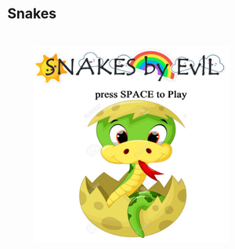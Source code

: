 # Snakes

<img href="">
<p align="center"><img src="https://github.com/SpecTEviL/Snakes/blob/main/Untitled.jpg" alt="Poster" height="400" /></p>
